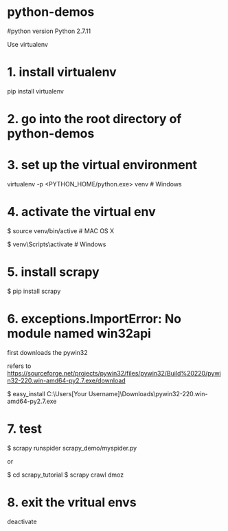# python-demos 

#python version 
Python 2.7.11 

Use virtualenv 
 
# 1. install virtualenv 
pip install virtualenv 
 
# 2. go into the root directory of python-demos 
 
# 3. set up the virtual environment 
virtualenv -p <PYTHON_HOME/python.exe> venv # Windows 
 
# 4. activate the virtual env 
$ source venv/bin/active # MAC OS X 
 
$ venv\Scripts\activate # Windows 
 
# 5. install scrapy 
$ pip install scrapy 
 
# 6. exceptions.ImportError: No module named win32api 
first downloads the pywin32 

refers to https://sourceforge.net/projects/pywin32/files/pywin32/Build%20220/pywin32-220.win-amd64-py2.7.exe/download 
 
$ easy_install C:\Users\[Your Username]\Downloads\pywin32-220.win-amd64-py2.7.exe 
 
# 7. test 
$ scrapy runspider scrapy_demo/myspider.py 
 
 or 
 
$ cd scrapy_tutorial 
$ scrapy crawl dmoz 
 
# 8. exit the vritual envs 
deactivate